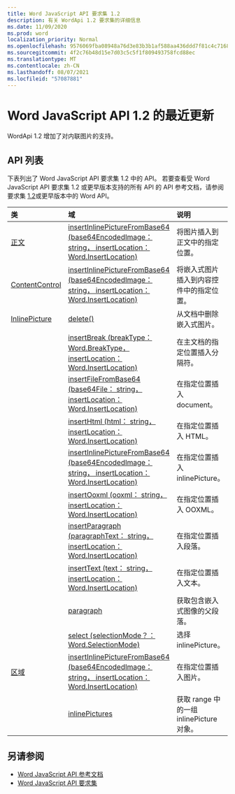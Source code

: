 ```yaml
---
title: Word JavaScript API 要求集 1.2
description: 有关 WordApi 1.2 要求集的详细信息
ms.date: 11/09/2020
ms.prod: word
localization_priority: Normal
ms.openlocfilehash: 9576069fba08948a76d3e83b3b1af588aa436ddd7f81c4c71681dc7b3dd5bb15
ms.sourcegitcommit: 4f2c76b48d15e7d03c5c5f1f809493758fcd88ec
ms.translationtype: MT
ms.contentlocale: zh-CN
ms.lasthandoff: 08/07/2021
ms.locfileid: "57087881"
---
```

# <a name="whats-new-in-word-javascript-api-12"></a>Word JavaScript API 1.2 的最近更新

WordApi 1.2 增加了对内联图片的支持。

## <a name="api-list"></a>API 列表

下表列出了 Word JavaScript API 要求集 1.2 中的 API。 若要查看受 Word JavaScript API 要求集 1.2 或更早版本支持的所有 API 的 API 参考文档，请参阅要求集 [1.2](/javascript/api/word?view=word-js-1.2&preserve-view=true)或更早版本中的 Word API。

| 类 | 域 | 说明 |
|:---|:---|:---|
|[正文](/javascript/api/word/word.body)|[insertInlinePictureFromBase64 (base64EncodedImage： string， insertLocation： Word.InsertLocation) ](/javascript/api/word/word.body#insertInlinePictureFromBase64_base64EncodedImage__insertLocation_)|将图片插入到正文中的指定位置。|
|[ContentControl](/javascript/api/word/word.contentcontrol)|[insertInlinePictureFromBase64 (base64EncodedImage： string， insertLocation： Word.InsertLocation) ](/javascript/api/word/word.contentcontrol#insertInlinePictureFromBase64_base64EncodedImage__insertLocation_)|将嵌入式图片插入到内容控件中的指定位置。|
|[InlinePicture](/javascript/api/word/word.inlinepicture)|[delete()](/javascript/api/word/word.inlinepicture#delete__)|从文档中删除嵌入式图片。|
||[insertBreak (breakType： Word.BreakType， insertLocation： Word.InsertLocation) ](/javascript/api/word/word.inlinepicture#insertBreak_breakType__insertLocation_)|在主文档的指定位置插入分隔符。|
||[insertFileFromBase64 (base64File： string， insertLocation： Word.InsertLocation) ](/javascript/api/word/word.inlinepicture#insertFileFromBase64_base64File__insertLocation_)|在指定位置插入 document。|
||[insertHtml (html： string， insertLocation： Word.InsertLocation) ](/javascript/api/word/word.inlinepicture#insertHtml_html__insertLocation_)|在指定位置插入 HTML。|
||[insertInlinePictureFromBase64 (base64EncodedImage： string， insertLocation： Word.InsertLocation) ](/javascript/api/word/word.inlinepicture#insertInlinePictureFromBase64_base64EncodedImage__insertLocation_)|在指定位置插入 inlinePicture。|
||[insertOoxml (ooxml： string， insertLocation： Word.InsertLocation) ](/javascript/api/word/word.inlinepicture#insertOoxml_ooxml__insertLocation_)|在指定位置插入 OOXML。|
||[insertParagraph (paragraphText： string， insertLocation： Word.InsertLocation) ](/javascript/api/word/word.inlinepicture#insertParagraph_paragraphText__insertLocation_)|在指定位置插入段落。|
||[insertText (text： string， insertLocation： Word.InsertLocation) ](/javascript/api/word/word.inlinepicture#insertText_text__insertLocation_)|在指定位置插入文本。|
||[paragraph](/javascript/api/word/word.inlinepicture#paragraph)|获取包含嵌入式图像的父段落。|
||[select (selectionMode？： Word.SelectionMode) ](/javascript/api/word/word.inlinepicture#select_selectionMode_)|选择 inlinePicture。|
|[区域](/javascript/api/word/word.range)|[insertInlinePictureFromBase64 (base64EncodedImage： string， insertLocation： Word.InsertLocation) ](/javascript/api/word/word.range#insertInlinePictureFromBase64_base64EncodedImage__insertLocation_)|在指定位置插入图片。|
||[inlinePictures](/javascript/api/word/word.range#inlinePictures)|获取 range 中的一组 inlinePicture 对象。|

## <a name="see-also"></a>另请参阅

- [Word JavaScript API 参考文档](/javascript/api/word)
- [Word JavaScript API 要求集](word-api-requirement-sets.md)
